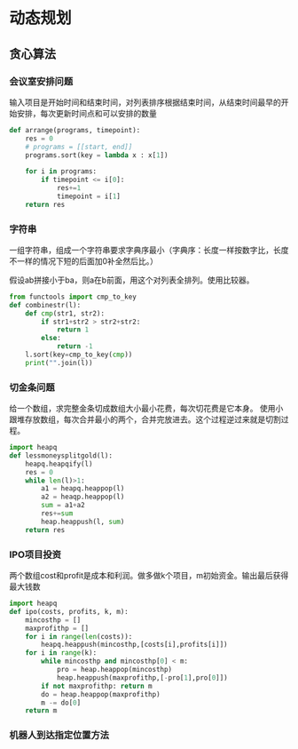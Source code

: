 # 动态规划

## 贪心算法

### 会议室安排问题

输入项目是开始时间和结束时间，对列表排序根据结束时间，从结束时间最早的开始安排，每次更新时间点和可以安排的数量
```python
def arrange(programs, timepoint):
	res = 0
	# programs = [[start, end]]
	programs.sort(key = lambda x : x[1])
	
	for i in programs:
		if timepoint <= i[0]:
			res+=1
			timepoint = i[1]
	return res
```

### 字符串

一组字符串，组成一个字符串要求字典序最小（字典序：长度一样按数字比，长度不一样的情况下短的后面加0补全然后比。）

假设ab拼接小于ba，则a在b前面，用这个对列表全排列。使用比较器。
```python
from functools import cmp_to_key
def combinestr(l):
	def cmp(str1, str2):
		if str1+str2 > str2+str2:
			return 1
		else:
			return -1
	l.sort(key=cmp_to_key(cmp))
	print("".join(l))
```

### 切金条问题

给一个数组，求完整金条切成数组大小最小花费，每次切花费是它本身。
使用小跟堆存放数组，每次合并最小的两个，合并完放进去。这个过程逆过来就是切割过程。
```python
import heapq
def lessmoneysplitgold(l):
	heapq.heapqify(l)
	res = 0
	while len(l)>1:
		a1 = heapq.heappop(l)
		a2 = heaqp.heappop(l)
		sum = a1+a2
		res+=sum
		heap.heappush(l, sum)
	return res
```

### IPO项目投资

两个数组cost和profit是成本和利润。做多做k个项目，m初始资金。输出最后获得最大钱数

```python
import heapq
def ipo(costs, profits, k, m):
	mincosthp = []
	maxprofithp = []
	for i in range(len(costs)):
		heapq.heappush(mincosthp,[costs[i],profits[i]])
	for i in range(k):
		while mincosthp and mincosthp[0] < m:
			pro = heap.heappop(mincosthp)
			heap.heappush(maxprofithp,[-pro[1],pro[0]])
		if not maxprofithp: return m
		do = heap.heappop(maxprofithp)
		m -= do[0]
	return m
```

### 机器人到达指定位置方法




















